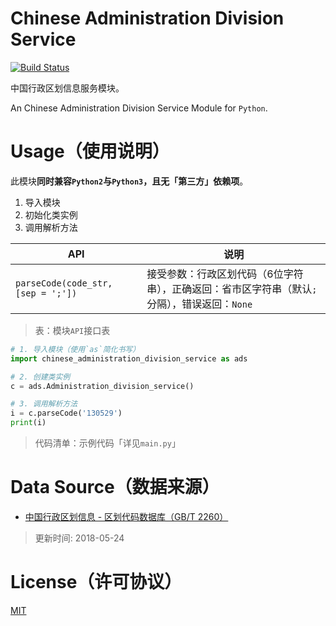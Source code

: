 # Chinese Administration Division Service

[![Build Status](https://travis-ci.com/zihengCat/chinese-administration-division-service.svg?branch=master)](https://travis-ci.com/zihengCat/chinese-administration-division-service)

中国行政区划信息服务模块。

An Chinese Administration Division Service Module for `Python`.

# Usage（使用说明）

此模块**同时兼容`Python2`与`Python3`，且无「第三方」依赖项**。

1. 导入模块
2. 初始化类实例
3. 调用解析方法

| API                   | 说明           |
| --------------------- | -------------- |
| `parseCode(code_str, [sep = ';'])` | 接受参数：行政区划代码（6位字符串），正确返回：省市区字符串（默认`;`分隔），错误返回：`None` |

> 表：模块`API`接口表

```python
# 1. 导入模块（使用`as`简化书写）
import chinese_administration_division_service as ads

# 2. 创建类实例
c = ads.Administration_division_service()

# 3. 调用解析方法
i = c.parseCode('130529')
print(i)
```
> 代码清单：示例代码「详见`main.py`」

# Data Source（数据来源）

- [中国行政区划信息 - 区划代码数据库（GB/T 2260）](https://github.com/JasonBoy/china-location)

> 更新时间: 2018-05-24

# License（许可协议）

[MIT](./LICENSE)

